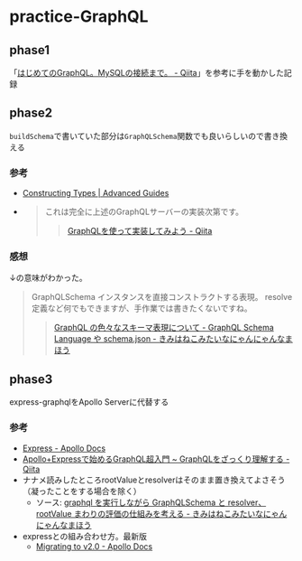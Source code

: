 # practice-GraphQL

## phase1
「[はじめてのGraphQL。MySQLの接続まで。 - Qiita](https://qiita.com/raihara3/items/fe8803d64d349b045019)」を参考に手を動かした記録

## phase2
`buildSchema`で書いていた部分は`GraphQLSchema`関数でも良いらしいので書き換える

### 参考
- [Constructing Types | Advanced Guides](https://graphql.org/graphql-js/constructing-types/)
- >これは完全に上述のGraphQLサーバーの実装次第です。
  >> [GraphQLを使って実装してみよう - Qiita](https://qiita.com/haradakunihiko/items/a91a66e35031212023e3)

### 感想
↓の意味がわかった。
> GraphQLSchema インスタンスを直接コンストラクトする表現。 resolve 定義など何でもできますが、手作業では書きたくないですね。
>> [GraphQL の色々なスキーマ表現について - GraphQL Schema Language や schema.json - きみはねこみたいなにゃんにゃんなまほう](http://lightbulbcat.hatenablog.com/entry/2018/02/18/000135)

## phase3
express-graphqlをApollo Serverに代替する

### 参考
- [Express - Apollo Docs](https://www.apollographql.com/docs/graphql-subscriptions/express/#gatsby-focus-wrapper)
- [Apollo+Expressで始めるGraphQL超入門 ~ GraphQLをざっくり理解する - Qiita](https://qiita.com/zonomaa/items/5de4b14dcd839db5f148)
- ナナメ読みしたところrootValueとresolverはそのまま置き換えてよさそう（凝ったことをする場合を除く）
  - ソース: [graphql を実行しながら GraphQLSchema と resolver、rootValue まわりの評価の仕組みを考える - きみはねこみたいなにゃんにゃんなまほう](http://lightbulbcat.hatenablog.com/entry/2018/01/27/003623#rootValue-%E3%81%AA%E3%81%97%E3%81%A7%E5%8B%95%E3%81%8B%E3%81%97%E3%81%A6%E3%81%BF%E3%82%8B)
- expressとの組み合わせ方。最新版
  - [Migrating to v2.0 - Apollo Docs](https://www.apollographql.com/docs/apollo-server/migration-two-dot/#stand-alone)
